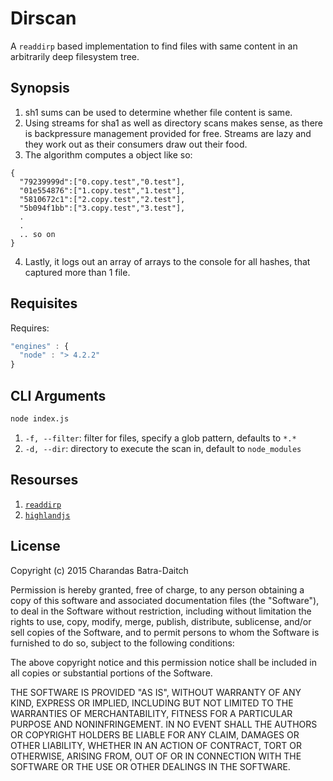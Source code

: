 Dirscan
=======

A `readdirp` based implementation to find files with same content
in an arbitrarily deep filesystem tree.

Synopsis
--------

1. sh1 sums can be used to determine whether file content is same.
2. Using streams for sha1 as well as directory scans makes sense, as there
is backpressure management provided for free. Streams are lazy and they work out as
their consumers draw out their food.
3. The algorithm computes a object like so:
  ```
  {
    "79239999d":["0.copy.test","0.test"],
    "01e554876":["1.copy.test","1.test"],
    "5810672c1":["2.copy.test","2.test"],
    "5b094f1bb":["3.copy.test","3.test"],
    .
    .
    .. so on
  }
  ```
4. Lastly, it logs out an array of arrays to the console for all hashes, that
captured more than 1 file.

Requisites
-----------

Requires:
```js
"engines" : {
  "node" : "> 4.2.2"
}
```

CLI Arguments
-------------
```bash
node index.js
```

1. `-f, --filter`: filter for files, specify a glob pattern, defaults to `*.*`
2. `-d, --dir`: directory to execute the scan in, default to `node_modules`

Resourses
---------
1. [`readdirp`](https://github.com/thlorenz/readdirp)
2. [`highlandjs`](http://highlandjs.org/)

License
-------
Copyright (c) 2015 Charandas Batra-Daitch

Permission is hereby granted, free of charge, to any person obtaining a copy
of this software and associated documentation files (the "Software"), to deal
in the Software without restriction, including without limitation the rights
to use, copy, modify, merge, publish, distribute, sublicense, and/or sell
copies of the Software, and to permit persons to whom the Software is
furnished to do so, subject to the following conditions:

The above copyright notice and this permission notice shall be included in
all copies or substantial portions of the Software.

THE SOFTWARE IS PROVIDED "AS IS", WITHOUT WARRANTY OF ANY KIND, EXPRESS OR
IMPLIED, INCLUDING BUT NOT LIMITED TO THE WARRANTIES OF MERCHANTABILITY,
FITNESS FOR A PARTICULAR PURPOSE AND NONINFRINGEMENT.  IN NO EVENT SHALL THE
AUTHORS OR COPYRIGHT HOLDERS BE LIABLE FOR ANY CLAIM, DAMAGES OR OTHER
LIABILITY, WHETHER IN AN ACTION OF CONTRACT, TORT OR OTHERWISE, ARISING FROM,
OUT OF OR IN CONNECTION WITH THE SOFTWARE OR THE USE OR OTHER DEALINGS IN
THE SOFTWARE.
